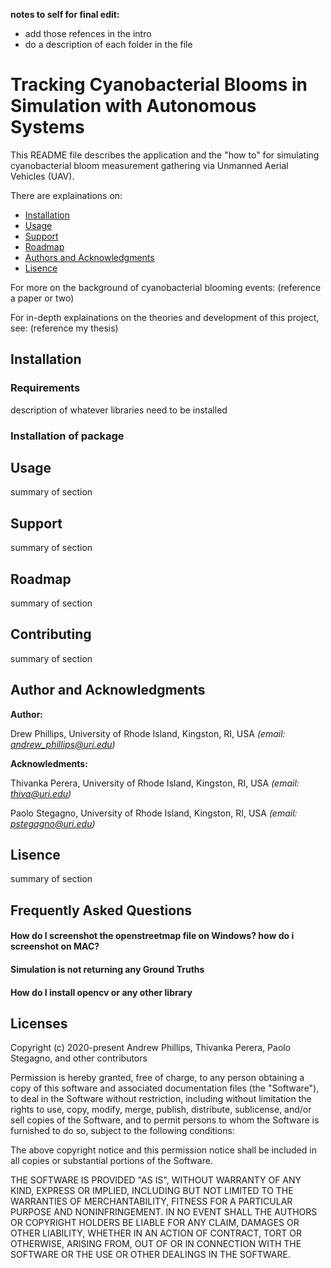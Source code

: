 **notes to self for final edit:**
* add those refences in the intro
* do a description of each folder in the file

# Tracking Cyanobacterial Blooms in Simulation with Autonomous Systems
This README file describes the application and the "how to" for simulating cyanobacterial bloom measurement gathering via Unmanned Aerial Vehicles (UAV).

There are explainations on: 
* [Installation](#installation)
* [Usage](#usage)
* [Support](#support)
* [Roadmap](#roadmap)
* [Authors and Acknowledgments](#authors-and-acknowledgments)
* [Lisence](#lisence)

For more on the background of cyanobacterial blooming events: (reference a paper or two)

For in-depth explainations on the theories and development of this project, see: (reference my thesis)

## Installation

### Requirements

description of whatever libraries need to be installed

### Installation of package

## Usage

summary of section

## Support

summary of section

## Roadmap

summary of section

## Contributing

summary of section

## Author and Acknowledgments

**Author:** 

Drew Phillips, University of Rhode Island, Kingston, RI, USA *(email: andrew_phillips@uri.edu)*

**Acknowledments:** 

Thivanka Perera, University of Rhode Island, Kingston, RI, USA *(email: thiva@uri.edu)*

Paolo Stegagno, University of Rhode Island, Kingston, RI, USA *(email: pstegagno@uri.edu)*

## Lisence

summary of section

## Frequently Asked Questions
#### How do I screenshot the openstreetmap file on Windows? how do i screenshot on MAC?
#### Simulation is not returning any Ground Truths
#### How do I install opencv or any other library

## Licenses 
Copyright (c) 2020-present Andrew Phillips, Thivanka Perera, Paolo Stegagno, and other contributors

Permission is hereby granted, free of charge, to any person obtaining a copy of this software and associated documentation files (the "Software"), to deal in the Software without restriction, including without limitation the rights to use, copy, modify, merge, publish, distribute, sublicense, and/or sell copies of the Software, and to permit persons to whom the Software is furnished to do so, subject to the following conditions:

The above copyright notice and this permission notice shall be included in all copies or substantial portions of the Software.

THE SOFTWARE IS PROVIDED "AS IS", WITHOUT WARRANTY OF ANY KIND, EXPRESS OR IMPLIED, INCLUDING BUT NOT LIMITED TO THE WARRANTIES OF MERCHANTABILITY, FITNESS FOR A PARTICULAR PURPOSE AND NONINFRINGEMENT. 
IN NO EVENT SHALL THE AUTHORS OR COPYRIGHT HOLDERS BE LIABLE FOR ANY CLAIM, DAMAGES OR OTHER LIABILITY, WHETHER IN AN ACTION OF CONTRACT, TORT OR OTHERWISE, ARISING FROM, OUT OF OR IN CONNECTION WITH THE SOFTWARE OR THE USE OR OTHER DEALINGS IN THE SOFTWARE.
